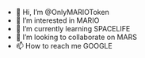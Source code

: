 - 👋 Hi, I’m @OnlyMARIOToken
- 👀 I’m interested in MARIO
- 🌱 I’m currently learning SPACELIFE
- 💞️ I’m looking to collaborate on MARS
- 📫 How to reach me GOOGLE

<!---
OnlyMARIOToken/OnlyMARIOToken is a ✨ special ✨ repository because its `README.md` (this file) appears on your GitHub profile.
You can click the Preview link to take a look at your changes.
--->
